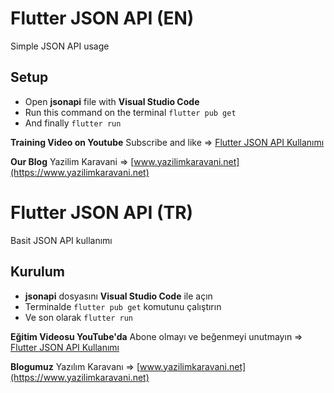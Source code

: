 # Flutter JSON API (EN)
Simple JSON API usage

## Setup
 - Open **jsonapi** file with **Visual Studio Code**
 - Run this command on the terminal `flutter pub get`
 - And finally `flutter run`

**Training Video on Youtube** 
Subscribe and like => [Flutter JSON API Kullanımı](https://youtu.be/uMMtw1C2CGc)

**Our Blog**
Yazilim Karavani => [www.yazilimkaravani.net](https://www.yazilimkaravani.net)



# Flutter JSON API (TR)
Basit JSON API kullanımı

## Kurulum
 - **jsonapi** dosyasını **Visual Studio Code** ile açın
 - Terminalde `flutter pub get` komutunu çalıştırın
 - Ve son olarak `flutter run`

**Eğitim Videosu YouTube'da** 
Abone olmayı ve beğenmeyi unutmayın => [Flutter JSON API Kullanımı](https://youtu.be/uMMtw1C2CGc)

**Blogumuz**
Yazılım Karavanı => [www.yazilimkaravani.net](https://www.yazilimkaravani.net)
